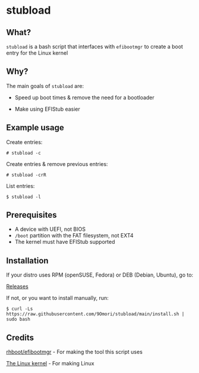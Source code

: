 # stubload

## What?
`stubload` is a bash script that interfaces with `efibootmgr` to create a boot entry for the Linux kernel

## Why?

The main goals of `stubload` are:

* Speed up boot times & remove the need for a bootloader

* Make using EFIStub easier

## Example usage
Create entries:

`# stubload -c`

Create entries & remove previous entries:

`# stubload -crR`

List entries:

`$ stubload -l`

## Prerequisites

* A device with UEFI, not BIOS
* `/boot` partition with the FAT filesystem, not EXT4
* The kernel must have EFIStub supported

## Installation
If your distro uses RPM (openSUSE, Fedora) or DEB (Debian, Ubuntu), go to:

[Releases](https://github.com/9Omori/stubload/releases/latest)

If not, or you want to install manually, run:

`$ curl -Ls https://raw.githubusercontent.com/9Omori/stubload/main/install.sh | sudo bash`

## Credits
[rhboot/efibootmgr](https://github.com/rhboot/efibootmgr) - For making the tool this script uses

[The Linux kernel](https://www.kernel.org/) - For making Linux
